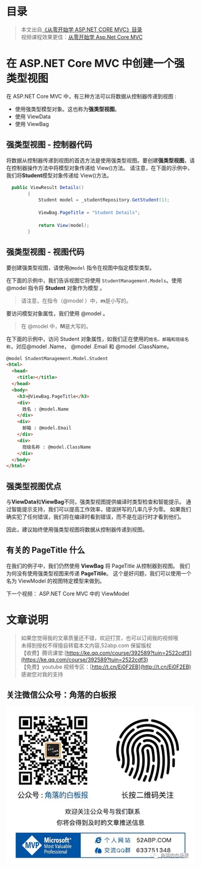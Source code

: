 # 目录

> 本文出自[《从零开始学 ASP.NET CORE MVC》目录](https://www.52abp.com/wiki/mvc/0.1.4/1.Intro) </br>
> 视频课程效果更佳：[从零开始学 Asp.Net Core MVC](https://study.163.com/course/courseMain.htm?courseId=1209215803&share=2&shareId=400000000309007) </br>

# 在 ASP.NET Core MVC 中创建一个强类型视图

在 ASP.NET Core MVC 中，有三种方法可以将数据从控制器传递到视图 :

- 使用强类型模型对象。这也称为**强类型视图**。
- 使用 ViewData
- 使用 ViewBag

## 强类型视图 - 控制器代码

将数据从控制器传递到视图的首选方法是使用强类型视图。要创建**强类型视图**，请在控制器操作方法中将模型对象传递给 View()方法。
请注意，在下面的示例中，我们将**Student**模型对象传递给 View()方法。

```csharp
  public ViewResult Details()
        {
            Student model = _studentRepository.GetStudent(1);

            ViewBag.PageTitle = "Student Details";

            return View(model);
        }
```

## 强类型视图 - 视图代码

要创建强类型视图，请使用`@model` 指令在视图中指定模型类型。

在下面的示例中，我们告诉视图它将使用 `StudentManagement.Models`。使用@model 指令将 **Student** 对象作为模型 。

> 请注意，在指令（@model ）中，**m**是小写的。

要访问模型对象属性，我们使用 @model 。

> 在 @model 中，**M**是大写的。

在下面的示例中，访问 Student 对象属性，如我们正在使用的`姓名，邮箱和班级名称`，对应@model .Name， @model .Email 和 @model .ClassName。

```html
@model StudentManagement.Model.Student
<html>
  <head>
    <title></title>
  </head>
  <body>
    <h3>@ViewBag.PageTitle</h3>
    <div>
      姓名 : @model.Name
    </div>
    <div>
      邮箱 : @model.Email
    </div>
    <div>
      班级名称 : @model.ClassName
    </div>
  </body>
</html>
```

## 强类型视图优点

与**ViewData**和**ViewBag**不同，强类型视图提供编译时类型检查和智能提示。
通过智能提示支持，我们可以提高工作效率，错误拼写的几率几乎为零。
如果我们确实犯了任何错误，我们将在编译时看到错误，而不是在运行时才看到他们。

因此，建议始终使用强类型视图将数据从控制器传递到视图。

## 有关的 PageTitle 什么

在我们的例子中，我们仍然使用 **ViewBag** 将 PageTitle 从控制器到视图。
我们为何没有使用强类型视图来传递 **PageTitile**。
这个是好问题，我们可以使用一个名为 ViewModel 的视图特定模型来做到。

下一个视频： ASP.NET Core MVC 中的 ViewModel

# 文章说明

> 如果您觉得我的文章质量还不错，欢迎打赏，也可以订阅我的视频哦 </br>
> 未得到授权不得擅自转载本文内容,52abp.com 保留版权 </br>
> 【收费】腾讯课堂:[https://ke.qq.com/course/392589?tuin=2522cdf3](https://ke.qq.com/course/392589?tuin=2522cdf3) </br>
> 【免费】youtube 视频专区：[http://t.cn/Ei0F2EB](http://t.cn/Ei0F2EB) </br>
> 感谢您对我的支持

## 关注微信公众号：角落的白板报

![公众号：角落的白板报](images/jiaoluowechat.png)
